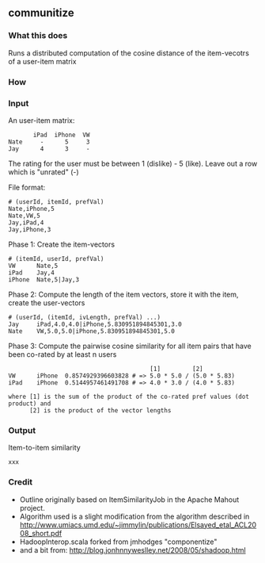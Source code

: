 ## communitize

### What this does

Runs a distributed computation of the cosine distance of the item-vecotrs of a user-item matrix

### How


### Input

An user-item matrix:

           iPad  iPhone  VW
    Nate     -      5     3
    Jay      4      3     - 

The rating for the user must be between 1 (dislike) - 5 (like). Leave out a row which is "unrated" (-) 

File format:

    # (userId, itemId, prefVal)
    Nate,iPhone,5
    Nate,VW,5
    Jay,iPad,4
    Jay,iPhone,3

Phase 1: Create the item-vectors
  
    # (itemId, userId, prefVal)
    VW      Nate,5
    iPad    Jay,4
    iPhone  Nate,5|Jay,3

Phase 2: Compute the length of the item vectors, store it with the item, create the user-vectors 

    # (userId, (itemId, ivLength, prefVal) ...)
    Jay     iPad,4.0,4.0|iPhone,5.830951894845301,3.0
    Nate    VW,5.0,5.0|iPhone,5.830951894845301,5.0

Phase 3: Compute the pairwise cosine similarity for all item pairs that have been co-rated by at least n users 

                                            [1]         [2]
    VW      iPhone  0.8574929396603828 # => 5.0 * 5.0 / (5.0 * 5.83)
    iPad    iPhone  0.5144957461491708 # => 4.0 * 3.0 / (4.0 * 5.83) 

    where [1] is the sum of the product of the co-rated pref values (dot product) and 
          [2] is the product of the vector lengths 

    


### Output

Item-to-item similarity

    xxx

### Credit

* Outline originally based on ItemSimilarityJob in the Apache Mahout project. 
* Algorithm used is a slight modification from the algorithm described in 
  http://www.umiacs.umd.edu/~jimmylin/publications/Elsayed_etal_ACL2008_short.pdf
* HadoopInterop.scala forked from jmhodges "componentize" 
* and a bit from: http://blog.jonhnnyweslley.net/2008/05/shadoop.html

